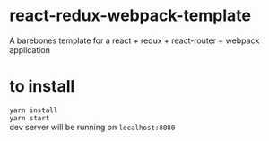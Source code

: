 # react-redux-webpack-template
A barebones template for a react + redux + react-router + webpack application

# to install
`yarn install`  
`yarn start`  
dev server will be running on `localhost:8080`
